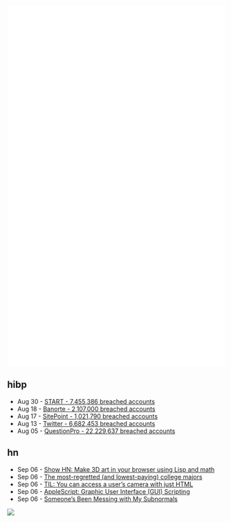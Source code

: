![Metrics](https://raw.githubusercontent.com/phixion/phixion/master/metrics.svg)

## hibp

<!--
for https://github.com/phixion/phixion/blob/main/.github/workflows/feeds.yml
-->
<!--START_SECTION:haveibeenpwnd-->
- Aug 30 - [START - 7,455,386 breached accounts](https://haveibeenpwned.com/PwnedWebsites#Start)
- Aug 18 - [Banorte - 2,107,000 breached accounts](https://haveibeenpwned.com/PwnedWebsites#Banorte)
- Aug 17 - [SitePoint - 1,021,790 breached accounts](https://haveibeenpwned.com/PwnedWebsites#SitePoint)
- Aug 13 - [Twitter - 6,682,453 breached accounts](https://haveibeenpwned.com/PwnedWebsites#Twitter)
- Aug 05 - [QuestionPro - 22,229,637 breached accounts](https://haveibeenpwned.com/PwnedWebsites#QuestionPro)
<!--END_SECTION:haveibeenpwnd-->

## hn

<!--
for https://github.com/phixion/phixion/blob/main/.github/workflows/feeds.yml
-->
<!--START_SECTION:hn-->
- Sep 06 - [Show HN: Make 3D art in your browser using Lisp and math](https://bauble.studio)
- Sep 06 - [The most-regretted (and lowest-paying) college majors](https://www.washingtonpost.com/business/2022/09/02/college-major-regrets/)
- Sep 06 - [TIL: You can access a user’s camera with just HTML](https://austingil.com/html-capture-attribute/)
- Sep 06 - [AppleScript: Graphic User Interface (GUI) Scripting](http://www.macosxautomation.com/applescript/uiscripting/index.html)
- Sep 06 - [Someone’s Been Messing with My Subnormals](http://moyix.blogspot.com/2022/09/someones-been-messing-with-my-subnormals.html)
<!--END_SECTION:hn-->

<!--
for https://yhype.me
-->
![](https://hit.yhype.me/github/profile?user_id=13013670)
